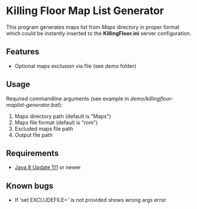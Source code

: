 Killing Floor Map List Generator
===================

This program generates maps list from _Maps_ directory in proper format which could be instantly inserted to the **KillingFloor.ini** server configuration.

## Features

 * Optional maps exclusion via file (see _demo_ folder)
 
## Usage

Required commandline arguments (see example in _demo/killingfloor-maplist-generator.bat_):

 1. Maps directory path (default is "Maps")
 2. Maps file format (default is "rom")
 3. Excluded maps file path
 4. Output file path

## Requirements

 * [Java 8 Update 111](https://java.com/download) or newer

## Known bugs

* If 'set EXCLUDEFILE=' is not provided shows wrong args error
